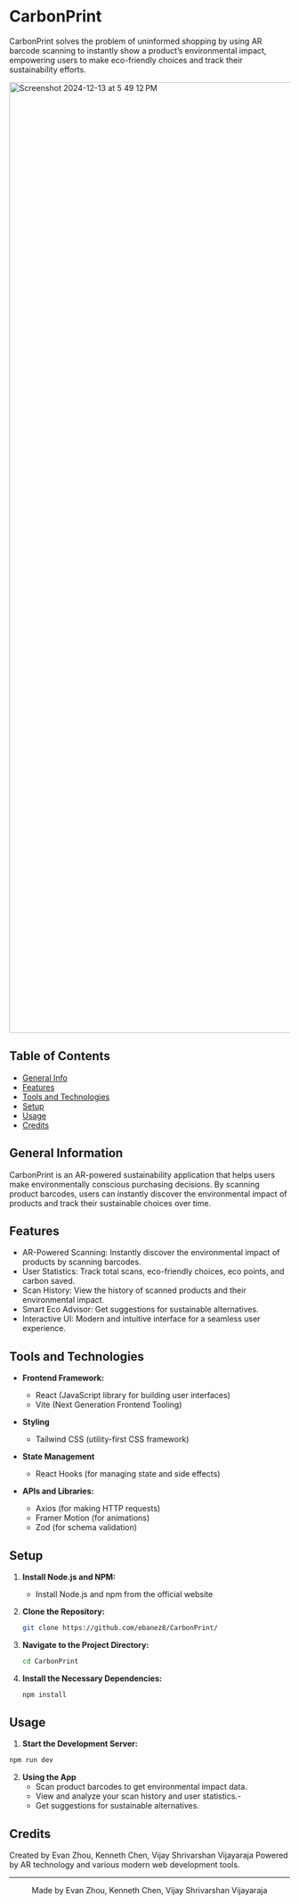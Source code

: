 # CarbonPrint
CarbonPrint solves the problem of uninformed shopping by using AR barcode scanning to instantly show a product’s environmental impact, empowering users to make eco-friendly choices and track their sustainability efforts.

<img width="1705" alt="Screenshot 2024-12-13 at 5 49 12 PM" src="https://github.com/user-attachments/assets/2cc86175-b3b1-4eef-8d9d-ebdbf0c9a837" />

## Table of Contents
* [General Info](#general-information)
* [Features](#features)
* [Tools and Technologies](#tools-and-technologies)
* [Setup](#setup)
* [Usage](#usage)
* [Credits](#credits)


## General Information
CarbonPrint is an AR-powered sustainability application that helps users make environmentally conscious purchasing decisions. By scanning product barcodes, users can instantly discover the environmental impact of products and track their sustainable choices over time.


## Features
* AR-Powered Scanning: Instantly discover the environmental impact of products by scanning barcodes.
* User Statistics: Track total scans, eco-friendly choices, eco points, and carbon saved.
* Scan History: View the history of scanned products and their environmental impact.
* Smart Eco Advisor: Get suggestions for sustainable alternatives.
* Interactive UI: Modern and intuitive interface for a seamless user experience.


## Tools and Technologies
* **Frontend Framework:**
  - React (JavaScript library for building user interfaces)
  - Vite (Next Generation Frontend Tooling)

* **Styling**
  - Tailwind CSS (utility-first CSS framework)

* **State Management**
  - React Hooks (for managing state and side effects)

* **APIs and Libraries:**
  - Axios (for making HTTP requests)
  - Framer Motion (for animations)
  - Zod (for schema validation)

## Setup

1. **Install Node.js and NPM:**
   - Install Node.js and npm from the official website

2. **Clone the Repository:**
   ```bash
   git clone https://github.com/ebanez8/CarbonPrint/
   ```


   
3. **Navigate to the Project Directory:**
   ```bash
   cd CarbonPrint
   ```
   
4. **Install the Necessary Dependencies:**
   ```bash
   npm install
   ```

## Usage

1. **Start the Development Server:**
```bash
npm run dev
```

2. **Using the App**
   - Scan product barcodes to get environmental impact data.
   - View and analyze your scan history and user statistics.-
   - Get suggestions for sustainable alternatives.


## Credits

Created by Evan Zhou, Kenneth Chen, Vijay Shrivarshan Vijayaraja
Powered by AR technology and various modern web development tools.


---

<div align="center">
Made by Evan Zhou, Kenneth Chen, Vijay Shrivarshan Vijayaraja
</div>

